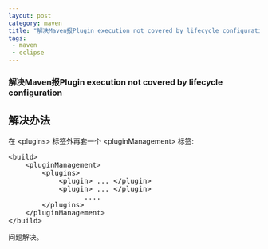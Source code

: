 ```yaml
---
layout: post
category: maven
title: "解决Maven报Plugin execution not covered by lifecycle configuration"
tags: 
 - maven
 - eclipse
---
```


### 解决Maven报Plugin execution not covered by lifecycle configuration 

## 解决办法 ##
在 &lt;plugins&gt; 标签外再套一个 &lt;pluginManagement&gt; 标签:
<pre class="brush:xml">
&lt;build&gt;
    &lt;pluginManagement&gt;
        &lt;plugins&gt;
            &lt;plugin&gt; ... &lt;/plugin&gt;
            &lt;plugin&gt; ... &lt;/plugin&gt;
                  ....
        &lt;/plugins&gt;
    &lt;/pluginManagement&gt;
&lt;/build&gt;
</pre>

问题解决。
